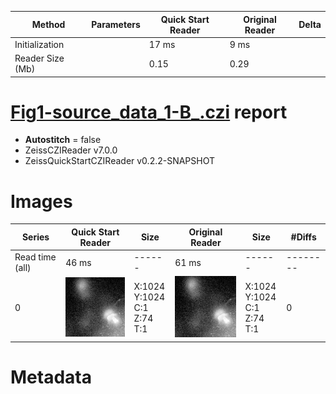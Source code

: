 |  Method            | Parameters       | Quick Start Reader | Original Reader | Delta  |
| -------------------|------------------|--------------------|-----------------|------- |
| Initialization     |                  |17 ms|9 ms|        |
| Reader Size (Mb)     |                  |0.15|0.29|        |
# [Fig1-source_data_1-B_.czi](https://zenodo.org/record/5016179/files/Fig1-source_data_1-B_.czi) report
 - **Autostitch** = false
 - ZeissCZIReader v7.0.0
 - ZeissQuickStartCZIReader v0.2.2-SNAPSHOT

# Images 

| Series            | Quick Start Reader | Size | Original Reader | Size | #Diffs |
|-------------------|--------------------|------|-----------------|------|--------|
| Read time (all)   |46 ms|------|61 ms|------|--------|
|0|![Fig1-source_data_1-B_.quick_true.flat_true.stitch_false.series_0.jpg](Fig1-source_data_1-B_/Fig1-source_data_1-B_.quick_true.flat_true.stitch_false.series_0.jpg)|X:1024<br>Y:1024<br>C:1<br>Z:74<br>T:1|![Fig1-source_data_1-B_.quick_false.flat_true.stitch_false.series_0.jpg](Fig1-source_data_1-B_/Fig1-source_data_1-B_.quick_false.flat_true.stitch_false.series_0.jpg)|X:1024<br>Y:1024<br>C:1<br>Z:74<br>T:1|0|

# Metadata

